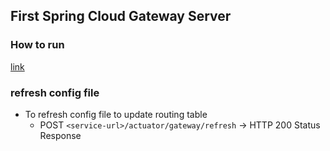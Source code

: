 ## First Spring Cloud Gateway Server

### How to run

[link](https://github.com/zakaria-shahen/firstMicroservicearchitecture)


### refresh config file

- To refresh config file to update routing table
  - POST `<service-url>/actuator/gateway/refresh` -> HTTP 200 Status Response

